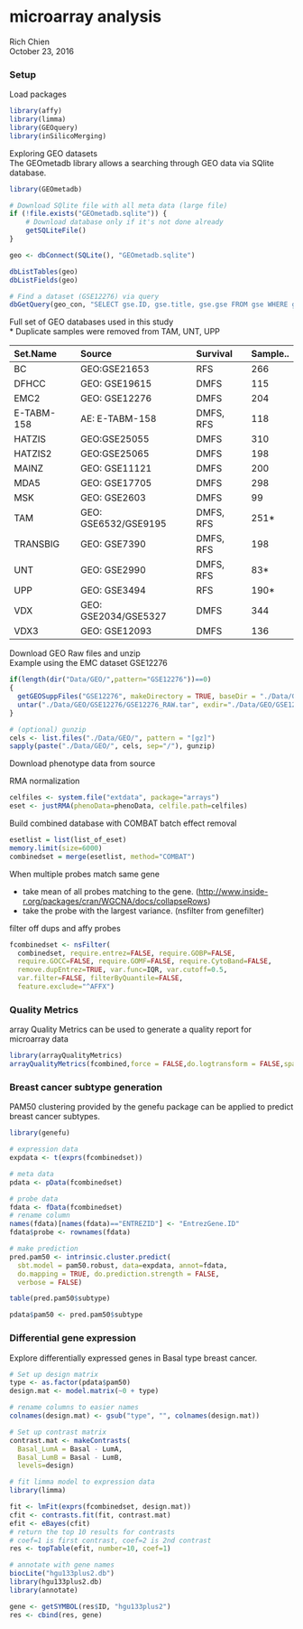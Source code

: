 # microarray analysis
Rich Chien  
October 23, 2016  



### Setup

Load packages


```r
library(affy)   
library(limma)
library(GEOquery)
library(inSilicoMerging)
```


Exploring GEO datasets  
The GEOmetadb library allows a searching through GEO data via SQlite database.

```r
library(GEOmetadb)

# Download SQlite file with all meta data (large file)
if (!file.exists("GEOmetadb.sqlite")) {
    # Download database only if it's not done already
    getSQLiteFile()
}

geo <- dbConnect(SQLite(), "GEOmetadb.sqlite")

dbListTables(geo)
dbListFields(geo)

# Find a dataset (GSE12276) via query
dbGetQuery(geo_con, "SELECT gse.ID, gse.title, gse.gse FROM gse WHERE gse.gse='GSE12276';")
```


Full set of GEO databases used in this study  
\* Duplicate samples were removed from TAM, UNT, UPP


|Set.Name   |Source               |Survival  |Sample.. |
|:----------|:--------------------|:---------|:--------|
|BC         |GEO:GSE21653         |RFS       |266      |
|DFHCC      |GEO: GSE19615        |DMFS      |115      |
|EMC2       |GEO: GSE12276        |DMFS      |204      |
|E-TABM-158 |AE: E-TABM-158       |DMFS, RFS |118      |
|HATZIS     |GEO:GSE25055         |DMFS      |310      |
|HATZIS2    |GEO:GSE25065         |DMFS      |198      |
|MAINZ      |GEO: GSE11121        |DMFS      |200      |
|MDA5       |GEO: GSE17705        |DMFS      |298      |
|MSK        |GEO: GSE2603         |DMFS      |99       |
|TAM        |GEO: GSE6532/GSE9195 |DMFS, RFS |251*     |
|TRANSBIG   |GEO: GSE7390         |DMFS, RFS |198      |
|UNT        |GEO: GSE2990         |DMFS, RFS |83*      |
|UPP        |GEO: GSE3494         |RFS       |190*     |
|VDX        |GEO: GSE2034/GSE5327 |DMFS      |344      |
|VDX3       |GEO: GSE12093        |DMFS      |136      |


Download GEO Raw files and unzip  
Example using the EMC dataset GSE12276


```r
if(length(dir("Data/GEO/",pattern="GSE12276"))==0)
{
  getGEOSuppFiles("GSE12276", makeDirectory = TRUE, baseDir = "./Data/GEO/")
  untar("./Data/GEO/GSE12276/GSE12276_RAW.tar", exdir="./Data/GEO/GSE12276/", tar=Sys.getenv("TAR"))
}

# (optional) gunzip
cels <- list.files("./Data/GEO/", pattern = "[gz]")
sapply(paste("./Data/GEO/", cels, sep="/"), gunzip)
```

Download phenotype data from source


RMA normalization


```r
celfiles <- system.file("extdata", package="arrays")
eset <- justRMA(phenoData=phenoData, celfile.path=celfiles)
```

Build combined database with COMBAT batch effect removal 


```r
esetlist = list(list_of_eset)
memory.limit(size=6000)
combinedset = merge(esetlist, method="COMBAT")
```

When multiple probes match same gene
* take mean of all probes matching to the gene. (http://www.inside-r.org/packages/cran/WGCNA/docs/collapseRows)
* take the probe with the largest variance. (nsfilter from genefilter)

filter off dups and affy probes

```r
fcombinedset <- nsFilter(
  combinedset, require.entrez=FALSE, require.GOBP=FALSE, 
  require.GOCC=FALSE, require.GOMF=FALSE, require.CytoBand=FALSE, 
  remove.dupEntrez=TRUE, var.func=IQR, var.cutoff=0.5, 
  var.filter=FALSE, filterByQuantile=FALSE, 
  feature.exclude="^AFFX")
```


### Quality Metrics  

array Quality Metrics can be used to generate a quality report for microarray data


```r
library(arrayQualityMetrics)
arrayQualityMetrics(fcombined,force = FALSE,do.logtransform = FALSE,spatial = FALSE)
```


### Breast cancer subtype generation  

PAM50 clustering provided by the genefu package can be applied to predict breast cancer subtypes.


```r
library(genefu)

# expression data
expdata <- t(exprs(fcombinedset))

# meta data
pdata <- pData(fcombinedset)

# probe data
fdata <- fData(fcombinedset)
# rename column
names(fdata)[names(fdata)=="ENTREZID"] <- "EntrezGene.ID"
fdata$probe <- rownames(fdata)

# make prediction
pred.pam50 <- intrinsic.cluster.predict(
  sbt.model = pam50.robust, data=expdata, annot=fdata, 
  do.mapping = TRUE, do.prediction.strength = FALSE, 
  verbose = FALSE)

table(pred.pam50$subtype)

pdata$pam50 <- pred.pam50$subtype
```


### Differential gene expression  

Explore differentially expressed genes in Basal type breast cancer.


```r
# Set up design matrix
type <- as.factor(pdata$pam50)
design.mat <- model.matrix(~0 + type)

# rename columns to easier names
colnames(design.mat) <- gsub("type", "", colnames(design.mat))

# Set up contrast matrix
contrast.mat <- makeContrasts(
  Basal_LumA = Basal - LumA, 
  Basal_LumB = Basal - LumB, 
  levels=design)

# fit limma model to expression data
library(limma)

fit <- lmFit(exprs(fcombinedset, design.mat))
cfit <- contrasts.fit(fit, contrast.mat)
efit <- eBayes(cfit)
# return the top 10 results for contrasts
# coef=1 is first contrast, coef=2 is 2nd contrast
res <- topTable(efit, number=10, coef=1)

# annotate with gene names
biocLite("hgu133plus2.db")
library(hgu133plus2.db)
library(annotate)

gene <- getSYMBOL(res$ID, "hgu133plus2")
res <- cbind(res, gene)
```




